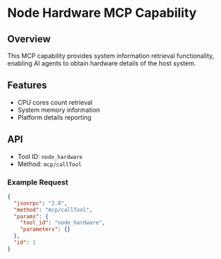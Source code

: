 # Node Hardware MCP Capability

## Overview
This MCP capability provides system information retrieval functionality, enabling AI agents to obtain hardware details of the host system.

## Features
- CPU cores count retrieval
- System memory information
- Platform details reporting

## API
- Tool ID: `node_hardware`
- Method: `mcp/callTool`

### Example Request
```json
{
  "jsonrpc": "2.0",
  "method": "mcp/callTool",
  "params": {
    "tool_id": "node_hardware",
    "parameters": {}
  },
  "id": 1
}
```